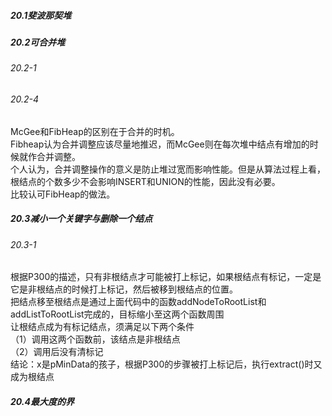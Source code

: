 ##### 20.1斐波那契堆
##### 20.2可合并堆
###### 20.2-1

###### 20.2-4
McGee和FibHeap的区别在于合并的时机。  
Fibheap认为合并调整应该尽量地推迟，而McGee则在每次堆中结点有增加的时候就作合并调整。  
个人认为，合并调整操作的意义是防止堆过宽而影响性能。但是从算法过程上看，根结点的个数多少不会影响INSERT和UNION的性能，因此没有必要。  
比较认可FibHeap的做法。

##### 20.3减小一个关键字与删除一个结点
###### 20.3-1
根据P300的描述，只有非根结点才可能被打上标记，如果根结点有标记，一定是它是非根结点的时候打上标记，然后被移到根结点的位置。  
把结点移至根结点是通过上面代码中的函数addNodeToRootList和addListToRootList完成的，目标缩小至这两个函数周围  
让根结点成为有标记结点，须满足以下两个条件  
（1）调用这两个函数前，该结点是非根结点  
（2）调用后没有清标记  
结论：x是pMinData的孩子，根据P300的步骤被打上标记后，执行extract()时又成为根结点  
##### 20.4最大度的界